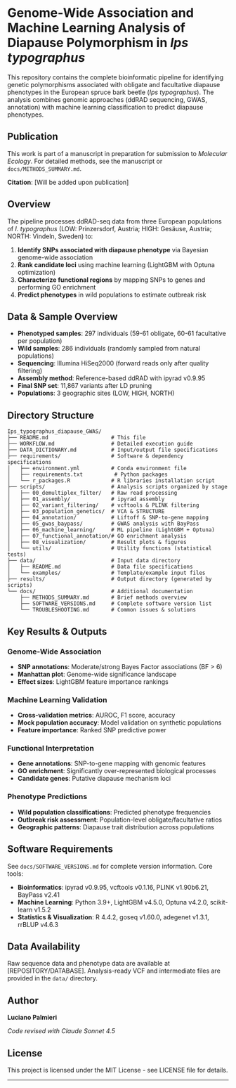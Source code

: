 # Genome-Wide Association and Machine Learning Analysis of Diapause Polymorphism in *Ips typographus*

This repository contains the complete bioinformatic pipeline for identifying genetic polymorphisms associated with obligate and facultative diapause phenotypes in the European spruce bark beetle (*Ips typographus*). The analysis combines genomic approaches (ddRAD sequencing, GWAS, annotation) with machine learning classification to predict diapause phenotypes.

## Publication

This work is part of a manuscript in preparation for submission to *Molecular Ecology*.
For detailed methods, see the manuscript or `docs/METHODS_SUMMARY.md`.

**Citation**: [Will be added upon publication]

## Overview

The pipeline processes ddRAD-seq data from three European populations of *I. typographus* (LOW: Prinzersdorf, Austria; HIGH: Gesäuse, Austria; NORTH: Vindeln, Sweden) to:

1. **Identify SNPs associated with diapause phenotype** via Bayesian genome-wide association
2. **Rank candidate loci** using machine learning (LightGBM with Optuna optimization)
3. **Characterize functional regions** by mapping SNPs to genes and performing GO enrichment
4. **Predict phenotypes** in wild populations to estimate outbreak risk

## Data & Sample Overview

- **Phenotyped samples**: 297 individuals (59-61 obligate, 60-61 facultative per population)
- **Wild samples**: 286 individuals (randomly sampled from natural populations)
- **Sequencing**: Illumina HiSeq2000 (forward reads only after quality filtering)
- **Assembly method**: Reference-based ddRAD with ipyrad v0.9.95
- **Final SNP set**: 11,867 variants after LD pruning
- **Populations**: 3 geographic sites (LOW, HIGH, NORTH)

## Directory Structure

```
Ips_typographus_diapause_GWAS/
├── README.md                    # This file
├── WORKFLOW.md                  # Detailed execution guide
├── DATA_DICTIONARY.md           # Input/output file specifications
├── requirements/                # Software & dependency specifications
│   ├── environment.yml          # Conda environment file
│   ├── requirements.txt          # Python packages
│   └── r_packages.R             # R libraries installation script
├── scripts/                     # Analysis scripts organized by stage
│   ├── 00_demultiplex_filter/   # Raw read processing
│   ├── 01_assembly/             # ipyrad assembly
│   ├── 02_variant_filtering/    # vcftools & PLINK filtering
│   ├── 03_population_genetics/  # VCA & STRUCTURE
│   ├── 04_annotation/           # Liftoff & SNP-to-gene mapping
│   ├── 05_gwas_baypass/         # GWAS analysis with BayPass
│   ├── 06_machine_learning/     # ML pipeline (LightGBM + Optuna)
│   ├── 07_functional_annotation/# GO enrichment analysis
│   ├── 08_visualization/        # Result plots & figures
│   └── utils/                   # Utility functions (statistical tests)
├── data/                        # Input data directory
│   ├── README.md                # Data file specifications
│   └── examples/                # Template/example input files
├── results/                     # Output directory (generated by scripts)
└── docs/                        # Additional documentation
    ├── METHODS_SUMMARY.md       # Brief methods overview
    ├── SOFTWARE_VERSIONS.md     # Complete software version list
    └── TROUBLESHOOTING.md       # Common issues & solutions
```

## Key Results & Outputs

### Genome-Wide Association
- **SNP annotations**: Moderate/strong Bayes Factor associations (BF > 6)
- **Manhattan plot**: Genome-wide significance landscape
- **Effect sizes**: LightGBM feature importance rankings

### Machine Learning Validation
- **Cross-validation metrics**: AUROC, F1 score, accuracy
- **Mock population accuracy**: Model validation on synthetic populations
- **Feature importance**: Ranked SNP predictive power

### Functional Interpretation
- **Gene annotations**: SNP-to-gene mapping with genomic features
- **GO enrichment**: Significantly over-represented biological processes
- **Candidate genes**: Putative diapause mechanism loci

### Phenotype Predictions
- **Wild population classifications**: Predicted phenotype frequencies
- **Outbreak risk assessment**: Population-level obligate/facultative ratios
- **Geographic patterns**: Diapause trait distribution across populations

## Software Requirements

See `docs/SOFTWARE_VERSIONS.md` for complete version information. Core tools:

- **Bioinformatics**: ipyrad v0.9.95, vcftools v0.1.16, PLINK v1.90b6.21, BayPass v2.41
- **Machine Learning**: Python 3.9+, LightGBM v4.5.0, Optuna v4.2.0, scikit-learn v1.5.2
- **Statistics & Visualization**: R 4.4.2, goseq v1.60.0, adegenet v1.3.1, rrBLUP v4.6.3

## Data Availability

Raw sequence data and phenotype data are available at [REPOSITORY/DATABASE]. 
Analysis-ready VCF and intermediate files are provided in the `data/` directory.

## Author

**Luciano Palmieri**

*Code revised with Claude Sonnet 4.5*

## License

This project is licensed under the MIT License - see LICENSE file for details.

---
